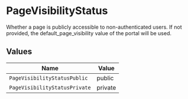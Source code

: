 # PageVisibilityStatus

Whether a page is publicly accessible to non-authenticated users.
If not provided, the default_page_visibility value of the portal will be used.



## Values

| Name                          | Value                         |
| ----------------------------- | ----------------------------- |
| `PageVisibilityStatusPublic`  | public                        |
| `PageVisibilityStatusPrivate` | private                       |